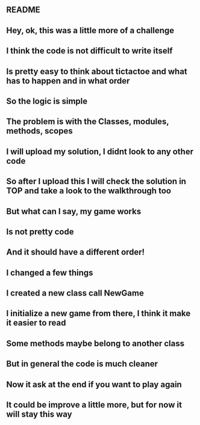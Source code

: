 ## README
## Hey, ok, this was a little more of a challenge
## I think the code is not difficult to write itself
## Is pretty easy to think about tictactoe and what has to happen and in what order
## So the logic is simple
## The problem is with the Classes, modules, methods, scopes
## I will upload my solution, I didnt look to any other code
## So after I upload this I will check the solution in TOP and take a look to the walkthrough too
## But what can I say, my game works
## Is not pretty code
## And it should have a different order!

## I changed a few things
## I created a new class call NewGame
## I initialize a new game from there, I think it make it easier to read
## Some methods maybe belong to another class
## But in general the code is much cleaner
## Now it ask at the end if you want to play again
## It could be improve a little more, but for now it will stay this way 